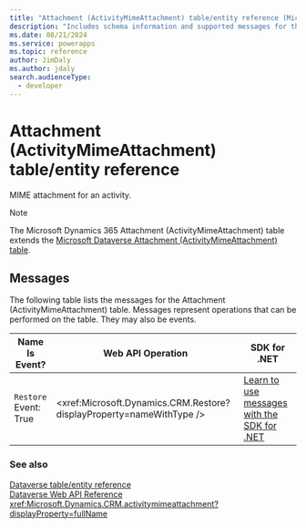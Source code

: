 ```yaml
---
title: "Attachment (ActivityMimeAttachment) table/entity reference (Microsoft Dynamics 365)"
description: "Includes schema information and supported messages for the Attachment (ActivityMimeAttachment) table/entity with Microsoft Dynamics 365."
ms.date: 08/21/2024
ms.service: powerapps
ms.topic: reference
author: JimDaly
ms.author: jdaly
search.audienceType: 
  - developer
---
```


# Attachment (ActivityMimeAttachment) table/entity reference

MIME attachment for an activity.

> [!NOTE]
> The Microsoft Dynamics 365 Attachment (ActivityMimeAttachment) table extends the [Microsoft Dataverse Attachment (ActivityMimeAttachment) table](/power-apps/developer/data-platform/reference/entities/activitymimeattachment).


## Messages

The following table lists the messages for the Attachment (ActivityMimeAttachment) table.
Messages represent operations that can be performed on the table. They may also be events.

| Name <br />Is Event? |Web API Operation |SDK for .NET |
| ---- | ----- |----- |
| `Restore`<br />Event: True |<xref:Microsoft.Dynamics.CRM.Restore?displayProperty=nameWithType /> |[Learn to use messages with the SDK for .NET](/power-apps/developer/data-platform/org-service/use-messages)|





### See also

[Dataverse table/entity reference](../about-entity-reference.md)  
[Dataverse Web API Reference](/power-apps/developer/data-platform/webapi/reference/about)   
<xref:Microsoft.Dynamics.CRM.activitymimeattachment?displayProperty=fullName>
